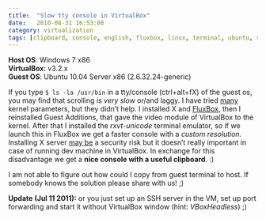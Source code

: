 ```yaml
---
title:  "Slow tty console in VirtualBox"
date:   2010-08-31 16:53:00
category: virtualization
tags: [clipboard, console, english, fluxbox, linux, terminal, ubuntu, virtualbox, windows]
---
```


**Host OS**: Windows 7 x86  
**VirtualBox**: v3.2.x  
**Guest OS**: Ubuntu 10.04 Server x86 (2.6.32.24-generic)  

If you type `$ ls -la /usr/bin`  in a tty/console (ctrl+alt+fX) of the guest os, you may find that scrolling is _very slow_ or/and laggy. I have tried [many](http://gddd.wordpress.com/2009/10/08/ad/) kernel parameters, but they didn’t help.
I installed X and [FluxBox](http://fluxbox.org/), then I reinstalled Guest Additions, that gave the video module of VirtualBox to the kernel. After that I installed the _rxvt-unicode_ terminal emulator, so if we launch this in FluxBox we get a faster console with a _custom resolution_.
Installing X server <u>may be</u> a security risk but it doesn’t really important in case of running dev machine in VirtualBox. In exchange for this disadvantage we get a <b>nice console with a useful clipboard</b>. :)

I am not able to figure out how could I copy from guest terminal to host. If somebody knows the solution please share with us! ;)

**Update (Jul 11 2011):** or you just set up an SSH server in the VM, set up port forwarding and start it without VirtualBox window (hint: *VBoxHeadless*) ;)
